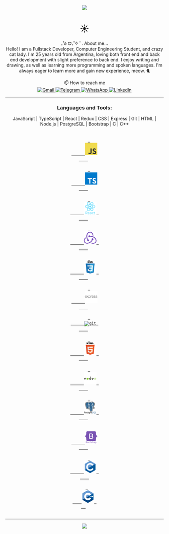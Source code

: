 <p align="center" > 
  <img src="https://i.imgur.com/pj6NjPL.png" />
</p>

<h1 align="center">☀</h1>

<p align="center">
  ₊˚ʚ ᗢ₊˚✧ ﾟ. About me... <br/>
  Hello! I am a Fullstack Developer, Computer Engineering Student, and crazy cat lady. I'm 25 years old from Argentina, loving both front end and back end development with slight preference to back end. I enjoy writing and drawing, as well as learning more programming and spoken languages. I'm always eager to learn more and gain new experience, meow. 🐈

</p>

<p align="center">
  📫 How to reach me <br/>

  <a target="_blank" href="mailto: solroman44@gmail.com" >
    <img src="https://img.shields.io/badge/Gmail-D14836?style=for-the-badge&logo=gmail&logoColor=white" alt="Gmail" />
  </a>

  <a target="_blank" href="https://t.me/geliv51" >
    <img src="https://img.shields.io/badge/Telegram-2CA5E0?style=for-the-badge&logo=telegram&logoColor=white" alt="Telegram" />
  </a>

  <a target="_blank" href="https://wa.me/5491158105625" >
    <img src="https://img.shields.io/badge/WhatsApp-25D366?style=for-the-badge&logo=whatsapp&logoColor=white" alt="WhatsApp" />
  </a>

  <a target="_blank" href="https://www.linkedin.com/in/sol-rom%C3%A1n-9a4b55221/" >
    <img src="https://img.shields.io/badge/LinkedIn-0077B5?style=for-the-badge&logo=linkedin&logoColor=white" alt="LinkedIn" />
  </a>
</p> <hr/>

<h3 align="center">Languages and Tools:</h3>

<p align="center">
  JavaScript | TypeScript | React | Redux | CSS | Express | Git | HTML | Node.js | PostgreSQL | Bootstrap | C | C++ <br/><br/>
  
  <code>
    <a href="https://developer.mozilla.org/en-US/docs/Web/JavaScript" target="_blank" rel="noreferrer"> 
      <img src="https://raw.githubusercontent.com/devicons/devicon/master/icons/javascript/javascript-original.svg" alt="javascript" width="40" height="40"/>
    </a> 
  </code>
  
  <code>
    <a href="https://www.typescriptlang.org/" target="_blank" rel="noreferrer"> 
      <img src="https://raw.githubusercontent.com/devicons/devicon/master/icons/typescript/typescript-original.svg" alt="typescript" width="40" height="40"/>
    </a> 
  </code>
  
  <code>
    <a href="https://reactjs.org/" target="_blank" rel="noreferrer"> 
      <img src="https://raw.githubusercontent.com/devicons/devicon/master/icons/react/react-original-wordmark.svg" alt="react" width="40" height="40"/> 
    </a> 
  </code>
  
  <code>
    <a href="https://redux.js.org" target="_blank" rel="noreferrer"> 
      <img src="https://raw.githubusercontent.com/devicons/devicon/master/icons/redux/redux-original.svg" alt="redux" width="40" height="40"/> 
    </a> 
  </code>
  
  <code>
    <a href="https://www.w3schools.com/css/" target="_blank" rel="noreferrer"> 
      <img src="https://raw.githubusercontent.com/devicons/devicon/master/icons/css3/css3-original-wordmark.svg" alt="css3" width="40" height="40"/> 
    </a> 
  </code>
  
  <code>
    <a href="https://expressjs.com" target="_blank" rel="noreferrer"> 
      <img src="https://raw.githubusercontent.com/devicons/devicon/master/icons/express/express-original-wordmark.svg" alt="express" width="40" height="40"/>
    </a> 
  </code>
  
  <code>
    <a href="https://git-scm.com/" target="_blank" rel="noreferrer"> 
      <img src="https://www.vectorlogo.zone/logos/git-scm/git-scm-icon.svg" alt="git" width="40" height="40"/> 
    </a> 
  </code>
  
  <code>
    <a href="https://www.w3.org/html/" target="_blank" rel="noreferrer"> 
      <img src="https://raw.githubusercontent.com/devicons/devicon/master/icons/html5/html5-original-wordmark.svg" alt="html5" width="40" height="40"/> 
    </a> 
  </code>
    
  <code>
    <a href="https://nodejs.org" target="_blank" rel="noreferrer"> 
      <img src="https://raw.githubusercontent.com/devicons/devicon/master/icons/nodejs/nodejs-original-wordmark.svg" alt="nodejs" width="40" height="40"/> 
    </a> 
  </code>
  
  <code>
    <a href="https://www.postgresql.org" target="_blank" rel="noreferrer"> 
      <img src="https://raw.githubusercontent.com/devicons/devicon/master/icons/postgresql/postgresql-original-wordmark.svg" alt="postgresql" width="40" height="40"/> 
    </a> 
  </code>
  
  <code>
    <a href="https://getbootstrap.com" target="_blank" rel="noreferrer">
      <img src="https://raw.githubusercontent.com/devicons/devicon/master/icons/bootstrap/bootstrap-plain-wordmark.svg" alt="bootstrap" width="40" height="40"/>
    </a> 
  </code>
  
  <code>
    <a href="https://www.cprogramming.com/" target="_blank" rel="noreferrer"> 
      <img src="https://raw.githubusercontent.com/devicons/devicon/master/icons/c/c-original.svg" alt="c" width="40" height="40"/> 
    </a>
  </code>
  
  <code>
  <a href="https://www.w3schools.com/cpp/" target="_blank" rel="noreferrer"> 
    <img src="https://raw.githubusercontent.com/devicons/devicon/master/icons/cplusplus/cplusplus-original.svg" alt="cplusplus" width="40" height="40"/> 
  </a> 
  </code>

</p>

<hr/>

<p align="center" >
  <img src="https://github-readme-stats.vercel.app/api/top-langs?username=ankara-mg&layout=compact"/> 
</p>



<!--
**Ankara-mg/Ankara-mg** is a ✨ _special_ ✨ repository because its `README.md` (this file) appears on your GitHub profile.

Here are some ideas to get you started:

- 🔭 I’m currently working on ...
- 🌱 I’m currently learning ...
- 👯 I’m looking to collaborate on ...
- 🤔 I’m looking for help with ...
- 💬 Ask me about ...
- 📫 How to reach me: ...
- 😄 Pronouns: ...
- ⚡ Fun fact: ...
-->
